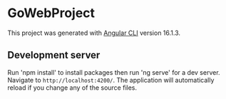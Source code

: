# GoWebProject

This project was generated with [Angular CLI](https://github.com/angular/angular-cli) version 16.1.3.

## Development server

Run 'npm install' to install packages then
run 'ng serve' for a dev server. Navigate to `http://localhost:4200/`. The application will automatically reload if you change any of the source files.


